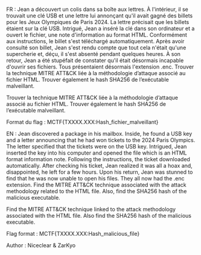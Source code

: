 FR : Jean a découvert un colis dans sa boîte aux lettres. À l'intérieur, il se trouvait une clé USB et une lettre lui annonçant qu'il avait gagné des billets pour les Jeux Olympiques de Paris 2024. La lettre précisait que les billets étaient sur la clé USB. Intrigué, Jean a inséré la clé dans son ordinateur et a ouvert le fichier, une note d'information au format HTML. Conformément aux instructions, le billet s'est téléchargé automatiquement. Après avoir consulté son billet, Jean s'est rendu compte que tout cela n'était qu'une supercherie et, déçu, il s'est absenté pendant quelques heures. À son retour, Jean a été stupéfait de constater qu'il était désormais incapable d'ouvrir ses fichiers. Tous présentaient désormais l'extension .enc. Trouver la technique MITRE ATT&CK liée à la méthodologie d’attaque associé au fichier HTML. Trouver également le hash SHA256 de l’exécutable malveillant.

Trouver la technique MITRE ATT&CK liée à la méthodologie d’attaque associé au fichier HTML. Trouver également le hash SHA256 de l’exécutable malveillant.

Format du flag : MCTF{TXXXX.XXX:Hash_fichier_malveillant}

EN : Jean discovered a package in his mailbox. Inside, he found a USB key and a letter announcing that he had won tickets to the 2024 Paris Olympics. The letter specified that the tickets were on the USB key. Intrigued, Jean inserted the key into his computer and opened the file which is an HTML format information note. Following the instructions, the ticket downloaded automatically. After checking his ticket, Jean realized it was all a hoax and, disappointed, he left for a few hours. Upon his return, Jean was stunned to find that he was now unable to open his files. They all now had the .enc extension. Find the MITRE ATT&CK technique associated with the attack methodology related to the HTML file. Also, find the SHA256 hash of the malicious executable.

Find the MITRE ATT&CK technique linked to the attack methodology associated with the HTML file. Also find the SHA256 hash of the malicious executable.

Flag format : MCTF{TXXXX.XXX:Hash_malicious_file}

Author : Niceclear & ZarKyo
